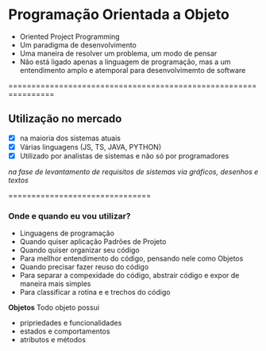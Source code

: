 # Programação Orientada a Objeto

- Oriented Project Programming
- Um paradigma de desenvolvimento
- Uma maneira de resolver um problema, um modo de pensar
- Não está ligado apenas a linguagem de programação, mas a um entendimento amplo e atemporal para desenvolvimemto de software

================================================================

## Utilização no mercado

- [x] na maioria dos sistemas atuais
- [x] Várias linguagens (JS, TS, JAVA, PYTHON)
- [x] Utilizado por analistas de sistemas e não só por programadores

 _na fase de levantamento de requisitos de sistemas_
 _via gráficos, desenhos e textos_

===============================

### Onde e quando eu vou utilizar?

- Linguagens de programação
- Quando quiser aplicação Padrões de Projeto
- Quando quiser organizar seu código
- Para mellhor entendimento do código, pensando nele como Objetos
- Quando precisar fazer reuso do código
- Para separar a compexidade do código, abstrair código e expor de maneira mais simples
- Para classificar a rotina e  e trechos do código

**Objetos**
Todo objeto possui

- pripriedades e funcionalidades
- estados e comportamentos
- atributos e métodos

